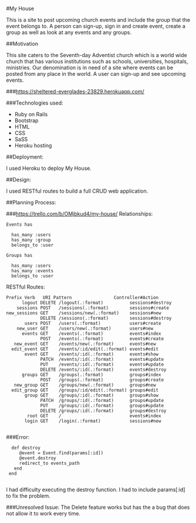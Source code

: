 #My House

This is a site to post upcoming church events and include the group that the event belongs to. A person can sign-up, sign in and create event, create a group as well as look at any events and any groups.

 
##Motivation

This site caters to the Seventh-day Adventist church which is a world wide church that has various institutions such as schools, universities, hospitals, ministries. Our denomination is in need of a site where events can be posted from any place in the world. A user can sign-up and see upcoming events.


###<https://sheltered-everglades-23829.herokuapp.com/> 


###Technologies used:
* Ruby on Rails 
* Bootstrap
* HTML
* CSS
* SaSS
* Heroku hosting

##Deployment: 

I used Heroku to deploy My House. 

##Design:

I used RESTful routes to build a full CRUD web application.


##Planning Process:


###<https://trello.com/b/OMjbkud4/my-house/>
Relationships:

```
Events has
  
  has_many :users
  has_many :group
  belongs_to :user
```

```
Groups has

  has_many :users
  has_many :events
  belongs_to :user
```

RESTful Routes:

```
Prefix Verb   URI Pattern                Controller#Action
      logout DELETE /logout(.:format)          sessions#destroy
    sessions POST   /sessions(.:format)        sessions#create
new_sessions GET    /sessions/new(.:format)    sessions#new
             DELETE /sessions(.:format)        sessions#destroy
       users POST   /users(.:format)           users#create
    new_user GET    /users/new(.:format)       users#new
      events GET    /events(.:format)          events#index
             POST   /events(.:format)          events#create
   new_event GET    /events/new(.:format)      events#new
  edit_event GET    /events/:id/edit(.:format) events#edit
       event GET    /events/:id(.:format)      events#show
             PATCH  /events/:id(.:format)      events#update
             PUT    /events/:id(.:format)      events#update
             DELETE /events/:id(.:format)      events#destroy
      groups GET    /groups(.:format)          groups#index
             POST   /groups(.:format)          groups#create
   new_group GET    /groups/new(.:format)      groups#new
  edit_group GET    /groups/:id/edit(.:format) groups#edit
       group GET    /groups/:id(.:format)      groups#show
             PATCH  /groups/:id(.:format)      groups#update
             PUT    /groups/:id(.:format)      groups#update
             DELETE /groups/:id(.:format)      groups#destroy
        root GET    /                          events#index
       login GET    /login(.:format)           sessions#new


```

###Error:
 ```
   def destroy
      @event = Event.find(params[:id])
      @event.destroy
      redirect_to events_path
    end
  end
  
 ```
I had difficulty executing the destroy function. I had to include params[:id] to fix the problem.

###Unresolved Issue:
The Delete feature works but has the a bug that does not allow it to work every time.









